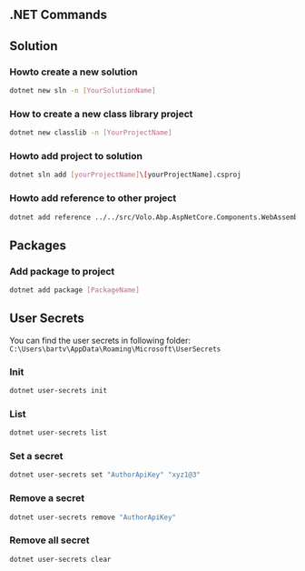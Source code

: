 ## .NET Commands

## Solution

### Howto create a new solution

```bash
dotnet new sln -n [YourSolutionName]
```

### How to create a new class library project

```bash
dotnet new classlib -n [YourProjectName]
```

### Howto add project to solution

```bash
dotnet sln add [yourProjectName]\[yourProjectName].csproj
```

### Howto add reference to other project

 ```bash
 dotnet add reference ../../src/Volo.Abp.AspNetCore.Components.WebAssembly.BasicTheme/Volo.Abp.AspNetCore.Components.WebAssembly.BasicTheme.csproj
 ```

## Packages

### Add package to project

```bash
dotnet add package [PackageName]
```

## User Secrets

You can find the user secrets in following folder: `C:\Users\bartv\AppData\Roaming\Microsoft\UserSecrets`

### Init

```bash
dotnet user-secrets init
```

### List

```bash
dotnet user-secrets list
```

### Set a secret

```bash
dotnet user-secrets set "AuthorApiKey" "xyz1@3"
```

### Remove a secret

```bash
dotnet user-secrets remove "AuthorApiKey"
```

### Remove all secret

```bash
dotnet user-secrets clear
```
